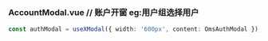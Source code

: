 <!--
 * @Author: wangqz
 * @Date: 2024-10-18
 * @LastEditTime: 2024-10-18
 * @Description: content
-->
### AccountModal.vue // 账户开窗 eg:用户组选择用户

```ts
const authModal = useXModal({ width: '600px', content: OmsAuthModal });
```
